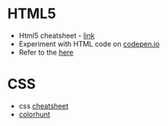 # HTML5

- Html5 cheatsheet - [link](https://web.stanford.edu/group/csp/cs21/htmlcheatsheet.pdf)
- Experiment with HTML code on [codepen.io](https://codepen.io/)
- Refer to the [here](https://www.appbrewery.co/p/web-development-course-resources/)

# CSS

- css [cheatsheet](https://web.stanford.edu/group/csp/cs21/csscheatsheet.pdf)
- [colorhunt](https://colorhunt.co/palettes/popular)
